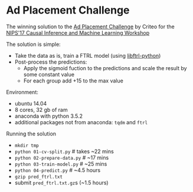 # Ad Placement Challenge

The winning solution to the [Ad Placement Challenge](https://www.crowdai.org/challenges/nips-17-workshop-criteo-ad-placement-challenge) by Criteo for the 
[NIPS'17 Causal Inference and Machine Learning Workshop](https://sites.google.com/view/causalnips2017)

The solution is simple:

* Take the data as is, train a FTRL model (using [libftrl-python](https://github.com/alexeygrigorev/libftrl-python))
* Post-process the predictions:
  * Apply the sigmoid fuction to the predictions and scale the result by some constant value
  * For each group add +15 to the max value

Environment:

* ubuntu 14.04
* 8 cores, 32 gb of ram
* anaconda with python 3.5.2
* additional packages not from anaconda: `tqdm` and `ftrl`

Running the solution

* `mkdir tmp`
* `python 01-cv-split.py` # takes ~22 mins
* `python 02-prepare-data.py` # ~17 mins
* `python 03-train-model.py` # ~25 mins
* `python 04-predict.py` # ~4.5 hours
* `gzip pred_ftrl.txt`
* submit `pred_ftrl.txt.gz`s (~1.5 hours)

